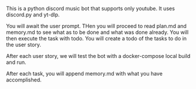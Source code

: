 This is a python discord music bot that supports only youtube. It uses discord.py and yt-dlp. 

You will await the user prompt. THen you will proceed to read plan.md and memory.md to see what as to be done and what was done already. You will then execute the task with todo. You will create a todo of the tasks to do in the user story.

After each user story, we will test the bot with a docker-compose local build and run. 

After each task, you will append memory.md with what you have accomplished.